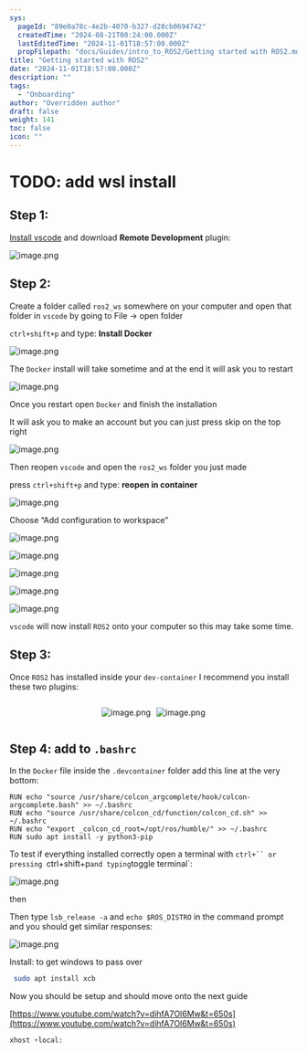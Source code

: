 ```yaml
---
sys:
  pageId: "89e0a78c-4e2b-4070-b327-d28cb0694742"
  createdTime: "2024-08-21T00:24:00.000Z"
  lastEditedTime: "2024-11-01T18:57:00.000Z"
  propFilepath: "docs/Guides/intro_to_ROS2/Getting started with ROS2.md"
title: "Getting started with ROS2"
date: "2024-11-01T18:57:00.000Z"
description: ""
tags:
  - "Onboarding"
author: "Overridden author"
draft: false
weight: 141
toc: false
icon: ""
---
```


# TODO: add wsl install

## Step 1:

[Install vscode](https://code.visualstudio.com/download) and download **Remote Development** plugin:

![image.png](https://prod-files-secure.s3.us-west-2.amazonaws.com/d518164a-d88e-44d1-a4ee-3adb3bd8bce0/efb52993-1881-4a40-b95e-6f020334f022/image.png?X-Amz-Algorithm=AWS4-HMAC-SHA256&X-Amz-Content-Sha256=UNSIGNED-PAYLOAD&X-Amz-Credential=ASIAZI2LB466URABOIJL%2F20250423%2Fus-west-2%2Fs3%2Faws4_request&X-Amz-Date=20250423T150909Z&X-Amz-Expires=3600&X-Amz-Security-Token=IQoJb3JpZ2luX2VjEGYaCXVzLXdlc3QtMiJGMEQCIBpb2x763m8icEKVORzp%2BNdx7AOZMvxsR1WEGmhxzVypAiBFwNKrgUx9yTwCgTZzNk5WLcBykexH64zzBuQ29rkT9yqIBAjv%2F%2F%2F%2F%2F%2F%2F%2F%2F%2F8BEAAaDDYzNzQyMzE4MzgwNSIMdskopqXIt7nJLtUcKtwD0HPXsysr2OO2sDV7Cdw%2FpZ6FOyqdZ%2BBtzMZPpDUBo00Cw5enzDNOa1zeBVmiDyqsV7Q23bVv48wZ7NTzxt%2B53iq8yxbxoErMbJajPiHZTqfb1hEoytHbTdgejTkZGFSn2y4Ku1Y0c12MuSvdneR8WFiH%2FqoDqGwc0njArIJCipI1LIUsjLJcL6Li3tYLY%2F0uzS2j2GLuGBBrB4Rp%2FFOJj2fK1999NtYdkKuifo14P5%2FD%2BacbL3iDiXZi5I83hH4lQ%2Bq3DYqSBeWn2teWPdMjyTtR%2FMWwcWa2hBW6LGMOHC3i0DRdA9L9azcpOIeqjvfweOi6EZfzF64yTqQeE%2BwBXv7qJXLq4ynEzsL3CD%2FWjzYAaD833BpOeTFQf3IHggPS%2Bi7jfbsh%2FxfhWWFP1gTEx%2FotRV%2Fst7G3z8ej3X9AOSMqaxtt8ldl%2BeLoXUmoaAqT7hND2Y4LMNhTNoDo1Nx10UuTPJFO2SC9%2B9opSF2vBSwgitjmLYlnkru0%2BHq4Sbf78hZqRSn8Gk89Q%2BeSKAWxKqzG9Ux5MML7CBMlqcHOrb5JEQIWETdOC1ajUw2UVDb4ZQXF9o9P%2FQTMoR7qhzBxsA5Ag%2BAK%2BjHT5OOKblrIprsjXPcKMmddlSrUbrwwi%2B2jwAY6pgFvOvFsHav49AXbNEFZlAnKkviyIQVGa3ICVs%2BqEin2lWqISqkddaRjnV03Jqlr0vgkB3O%2FQUQTugX793Kh1ruUBf1WXmzb9WHP%2FMlcYnipHj2gWZ%2BUG4KK6aJ1HmulaXbwOZJcSfp4YBqrg9Yzpfsp318cXYza9pcP%2Fa8EJbX1wtonUOvxJbteeuRZZXDceTvmK0VuB%2BoRDe9t0y2LO%2BLU42CyVKQj&X-Amz-Signature=b8d1398572aa8979a6cfcf807bfd9b3d940d298c03e430610a40e1acb1ff57b7&X-Amz-SignedHeaders=host&x-id=GetObject)

## Step 2:

Create a folder called `ros2_ws` somewhere on your computer and open that folder in `vscode` by going to File → open folder 

`ctrl+shift+p` and type: **Install Docker**

![image.png](https://prod-files-secure.s3.us-west-2.amazonaws.com/d518164a-d88e-44d1-a4ee-3adb3bd8bce0/2269dc0e-1cd5-47ff-bceb-c04ad9b2eab0/image.png?X-Amz-Algorithm=AWS4-HMAC-SHA256&X-Amz-Content-Sha256=UNSIGNED-PAYLOAD&X-Amz-Credential=ASIAZI2LB466URABOIJL%2F20250423%2Fus-west-2%2Fs3%2Faws4_request&X-Amz-Date=20250423T150909Z&X-Amz-Expires=3600&X-Amz-Security-Token=IQoJb3JpZ2luX2VjEGYaCXVzLXdlc3QtMiJGMEQCIBpb2x763m8icEKVORzp%2BNdx7AOZMvxsR1WEGmhxzVypAiBFwNKrgUx9yTwCgTZzNk5WLcBykexH64zzBuQ29rkT9yqIBAjv%2F%2F%2F%2F%2F%2F%2F%2F%2F%2F8BEAAaDDYzNzQyMzE4MzgwNSIMdskopqXIt7nJLtUcKtwD0HPXsysr2OO2sDV7Cdw%2FpZ6FOyqdZ%2BBtzMZPpDUBo00Cw5enzDNOa1zeBVmiDyqsV7Q23bVv48wZ7NTzxt%2B53iq8yxbxoErMbJajPiHZTqfb1hEoytHbTdgejTkZGFSn2y4Ku1Y0c12MuSvdneR8WFiH%2FqoDqGwc0njArIJCipI1LIUsjLJcL6Li3tYLY%2F0uzS2j2GLuGBBrB4Rp%2FFOJj2fK1999NtYdkKuifo14P5%2FD%2BacbL3iDiXZi5I83hH4lQ%2Bq3DYqSBeWn2teWPdMjyTtR%2FMWwcWa2hBW6LGMOHC3i0DRdA9L9azcpOIeqjvfweOi6EZfzF64yTqQeE%2BwBXv7qJXLq4ynEzsL3CD%2FWjzYAaD833BpOeTFQf3IHggPS%2Bi7jfbsh%2FxfhWWFP1gTEx%2FotRV%2Fst7G3z8ej3X9AOSMqaxtt8ldl%2BeLoXUmoaAqT7hND2Y4LMNhTNoDo1Nx10UuTPJFO2SC9%2B9opSF2vBSwgitjmLYlnkru0%2BHq4Sbf78hZqRSn8Gk89Q%2BeSKAWxKqzG9Ux5MML7CBMlqcHOrb5JEQIWETdOC1ajUw2UVDb4ZQXF9o9P%2FQTMoR7qhzBxsA5Ag%2BAK%2BjHT5OOKblrIprsjXPcKMmddlSrUbrwwi%2B2jwAY6pgFvOvFsHav49AXbNEFZlAnKkviyIQVGa3ICVs%2BqEin2lWqISqkddaRjnV03Jqlr0vgkB3O%2FQUQTugX793Kh1ruUBf1WXmzb9WHP%2FMlcYnipHj2gWZ%2BUG4KK6aJ1HmulaXbwOZJcSfp4YBqrg9Yzpfsp318cXYza9pcP%2Fa8EJbX1wtonUOvxJbteeuRZZXDceTvmK0VuB%2BoRDe9t0y2LO%2BLU42CyVKQj&X-Amz-Signature=4157a46468472ec1a628c398a59f7bb140883f23cd4182f004d8e10a709fb346&X-Amz-SignedHeaders=host&x-id=GetObject)

The `Docker` install will take sometime and at the end it will ask you to restart

![image.png](https://prod-files-secure.s3.us-west-2.amazonaws.com/d518164a-d88e-44d1-a4ee-3adb3bd8bce0/ed233f78-be33-4b1f-b89c-9c346c0e961e/image.png?X-Amz-Algorithm=AWS4-HMAC-SHA256&X-Amz-Content-Sha256=UNSIGNED-PAYLOAD&X-Amz-Credential=ASIAZI2LB466URABOIJL%2F20250423%2Fus-west-2%2Fs3%2Faws4_request&X-Amz-Date=20250423T150909Z&X-Amz-Expires=3600&X-Amz-Security-Token=IQoJb3JpZ2luX2VjEGYaCXVzLXdlc3QtMiJGMEQCIBpb2x763m8icEKVORzp%2BNdx7AOZMvxsR1WEGmhxzVypAiBFwNKrgUx9yTwCgTZzNk5WLcBykexH64zzBuQ29rkT9yqIBAjv%2F%2F%2F%2F%2F%2F%2F%2F%2F%2F8BEAAaDDYzNzQyMzE4MzgwNSIMdskopqXIt7nJLtUcKtwD0HPXsysr2OO2sDV7Cdw%2FpZ6FOyqdZ%2BBtzMZPpDUBo00Cw5enzDNOa1zeBVmiDyqsV7Q23bVv48wZ7NTzxt%2B53iq8yxbxoErMbJajPiHZTqfb1hEoytHbTdgejTkZGFSn2y4Ku1Y0c12MuSvdneR8WFiH%2FqoDqGwc0njArIJCipI1LIUsjLJcL6Li3tYLY%2F0uzS2j2GLuGBBrB4Rp%2FFOJj2fK1999NtYdkKuifo14P5%2FD%2BacbL3iDiXZi5I83hH4lQ%2Bq3DYqSBeWn2teWPdMjyTtR%2FMWwcWa2hBW6LGMOHC3i0DRdA9L9azcpOIeqjvfweOi6EZfzF64yTqQeE%2BwBXv7qJXLq4ynEzsL3CD%2FWjzYAaD833BpOeTFQf3IHggPS%2Bi7jfbsh%2FxfhWWFP1gTEx%2FotRV%2Fst7G3z8ej3X9AOSMqaxtt8ldl%2BeLoXUmoaAqT7hND2Y4LMNhTNoDo1Nx10UuTPJFO2SC9%2B9opSF2vBSwgitjmLYlnkru0%2BHq4Sbf78hZqRSn8Gk89Q%2BeSKAWxKqzG9Ux5MML7CBMlqcHOrb5JEQIWETdOC1ajUw2UVDb4ZQXF9o9P%2FQTMoR7qhzBxsA5Ag%2BAK%2BjHT5OOKblrIprsjXPcKMmddlSrUbrwwi%2B2jwAY6pgFvOvFsHav49AXbNEFZlAnKkviyIQVGa3ICVs%2BqEin2lWqISqkddaRjnV03Jqlr0vgkB3O%2FQUQTugX793Kh1ruUBf1WXmzb9WHP%2FMlcYnipHj2gWZ%2BUG4KK6aJ1HmulaXbwOZJcSfp4YBqrg9Yzpfsp318cXYza9pcP%2Fa8EJbX1wtonUOvxJbteeuRZZXDceTvmK0VuB%2BoRDe9t0y2LO%2BLU42CyVKQj&X-Amz-Signature=3de96bee60ef61c20c67a3f323bd97fdabc9ca37e9e7e9b314c2c008f2af8caf&X-Amz-SignedHeaders=host&x-id=GetObject)

Once you restart open `Docker` and finish the installation

It will ask you to make an account but you can just press skip on the top right

![image.png](https://prod-files-secure.s3.us-west-2.amazonaws.com/d518164a-d88e-44d1-a4ee-3adb3bd8bce0/21010ad9-1659-4fd9-9f59-9932a09b2a3d/image.png?X-Amz-Algorithm=AWS4-HMAC-SHA256&X-Amz-Content-Sha256=UNSIGNED-PAYLOAD&X-Amz-Credential=ASIAZI2LB466URABOIJL%2F20250423%2Fus-west-2%2Fs3%2Faws4_request&X-Amz-Date=20250423T150909Z&X-Amz-Expires=3600&X-Amz-Security-Token=IQoJb3JpZ2luX2VjEGYaCXVzLXdlc3QtMiJGMEQCIBpb2x763m8icEKVORzp%2BNdx7AOZMvxsR1WEGmhxzVypAiBFwNKrgUx9yTwCgTZzNk5WLcBykexH64zzBuQ29rkT9yqIBAjv%2F%2F%2F%2F%2F%2F%2F%2F%2F%2F8BEAAaDDYzNzQyMzE4MzgwNSIMdskopqXIt7nJLtUcKtwD0HPXsysr2OO2sDV7Cdw%2FpZ6FOyqdZ%2BBtzMZPpDUBo00Cw5enzDNOa1zeBVmiDyqsV7Q23bVv48wZ7NTzxt%2B53iq8yxbxoErMbJajPiHZTqfb1hEoytHbTdgejTkZGFSn2y4Ku1Y0c12MuSvdneR8WFiH%2FqoDqGwc0njArIJCipI1LIUsjLJcL6Li3tYLY%2F0uzS2j2GLuGBBrB4Rp%2FFOJj2fK1999NtYdkKuifo14P5%2FD%2BacbL3iDiXZi5I83hH4lQ%2Bq3DYqSBeWn2teWPdMjyTtR%2FMWwcWa2hBW6LGMOHC3i0DRdA9L9azcpOIeqjvfweOi6EZfzF64yTqQeE%2BwBXv7qJXLq4ynEzsL3CD%2FWjzYAaD833BpOeTFQf3IHggPS%2Bi7jfbsh%2FxfhWWFP1gTEx%2FotRV%2Fst7G3z8ej3X9AOSMqaxtt8ldl%2BeLoXUmoaAqT7hND2Y4LMNhTNoDo1Nx10UuTPJFO2SC9%2B9opSF2vBSwgitjmLYlnkru0%2BHq4Sbf78hZqRSn8Gk89Q%2BeSKAWxKqzG9Ux5MML7CBMlqcHOrb5JEQIWETdOC1ajUw2UVDb4ZQXF9o9P%2FQTMoR7qhzBxsA5Ag%2BAK%2BjHT5OOKblrIprsjXPcKMmddlSrUbrwwi%2B2jwAY6pgFvOvFsHav49AXbNEFZlAnKkviyIQVGa3ICVs%2BqEin2lWqISqkddaRjnV03Jqlr0vgkB3O%2FQUQTugX793Kh1ruUBf1WXmzb9WHP%2FMlcYnipHj2gWZ%2BUG4KK6aJ1HmulaXbwOZJcSfp4YBqrg9Yzpfsp318cXYza9pcP%2Fa8EJbX1wtonUOvxJbteeuRZZXDceTvmK0VuB%2BoRDe9t0y2LO%2BLU42CyVKQj&X-Amz-Signature=0a78185de7b2371b6d9565115676761fc8b35c263b36ff32181d926be4091ecd&X-Amz-SignedHeaders=host&x-id=GetObject)

Then reopen `vscode` and open the `ros2_ws` folder you just made

press `ctrl+shift+p` and type: **reopen in container**

![image.png](https://prod-files-secure.s3.us-west-2.amazonaws.com/d518164a-d88e-44d1-a4ee-3adb3bd8bce0/4e93b8c2-41ad-488c-8095-c74205196118/image.png?X-Amz-Algorithm=AWS4-HMAC-SHA256&X-Amz-Content-Sha256=UNSIGNED-PAYLOAD&X-Amz-Credential=ASIAZI2LB466URABOIJL%2F20250423%2Fus-west-2%2Fs3%2Faws4_request&X-Amz-Date=20250423T150909Z&X-Amz-Expires=3600&X-Amz-Security-Token=IQoJb3JpZ2luX2VjEGYaCXVzLXdlc3QtMiJGMEQCIBpb2x763m8icEKVORzp%2BNdx7AOZMvxsR1WEGmhxzVypAiBFwNKrgUx9yTwCgTZzNk5WLcBykexH64zzBuQ29rkT9yqIBAjv%2F%2F%2F%2F%2F%2F%2F%2F%2F%2F8BEAAaDDYzNzQyMzE4MzgwNSIMdskopqXIt7nJLtUcKtwD0HPXsysr2OO2sDV7Cdw%2FpZ6FOyqdZ%2BBtzMZPpDUBo00Cw5enzDNOa1zeBVmiDyqsV7Q23bVv48wZ7NTzxt%2B53iq8yxbxoErMbJajPiHZTqfb1hEoytHbTdgejTkZGFSn2y4Ku1Y0c12MuSvdneR8WFiH%2FqoDqGwc0njArIJCipI1LIUsjLJcL6Li3tYLY%2F0uzS2j2GLuGBBrB4Rp%2FFOJj2fK1999NtYdkKuifo14P5%2FD%2BacbL3iDiXZi5I83hH4lQ%2Bq3DYqSBeWn2teWPdMjyTtR%2FMWwcWa2hBW6LGMOHC3i0DRdA9L9azcpOIeqjvfweOi6EZfzF64yTqQeE%2BwBXv7qJXLq4ynEzsL3CD%2FWjzYAaD833BpOeTFQf3IHggPS%2Bi7jfbsh%2FxfhWWFP1gTEx%2FotRV%2Fst7G3z8ej3X9AOSMqaxtt8ldl%2BeLoXUmoaAqT7hND2Y4LMNhTNoDo1Nx10UuTPJFO2SC9%2B9opSF2vBSwgitjmLYlnkru0%2BHq4Sbf78hZqRSn8Gk89Q%2BeSKAWxKqzG9Ux5MML7CBMlqcHOrb5JEQIWETdOC1ajUw2UVDb4ZQXF9o9P%2FQTMoR7qhzBxsA5Ag%2BAK%2BjHT5OOKblrIprsjXPcKMmddlSrUbrwwi%2B2jwAY6pgFvOvFsHav49AXbNEFZlAnKkviyIQVGa3ICVs%2BqEin2lWqISqkddaRjnV03Jqlr0vgkB3O%2FQUQTugX793Kh1ruUBf1WXmzb9WHP%2FMlcYnipHj2gWZ%2BUG4KK6aJ1HmulaXbwOZJcSfp4YBqrg9Yzpfsp318cXYza9pcP%2Fa8EJbX1wtonUOvxJbteeuRZZXDceTvmK0VuB%2BoRDe9t0y2LO%2BLU42CyVKQj&X-Amz-Signature=0a695b822cbd632fd7d5d41e42adf01ee3a2402bb97f25b3f0dc7947db087dda&X-Amz-SignedHeaders=host&x-id=GetObject)

Choose “Add configuration to workspace”

![image.png](https://prod-files-secure.s3.us-west-2.amazonaws.com/d518164a-d88e-44d1-a4ee-3adb3bd8bce0/9560b282-5060-4989-ba37-97e7b2c22476/image.png?X-Amz-Algorithm=AWS4-HMAC-SHA256&X-Amz-Content-Sha256=UNSIGNED-PAYLOAD&X-Amz-Credential=ASIAZI2LB466URABOIJL%2F20250423%2Fus-west-2%2Fs3%2Faws4_request&X-Amz-Date=20250423T150909Z&X-Amz-Expires=3600&X-Amz-Security-Token=IQoJb3JpZ2luX2VjEGYaCXVzLXdlc3QtMiJGMEQCIBpb2x763m8icEKVORzp%2BNdx7AOZMvxsR1WEGmhxzVypAiBFwNKrgUx9yTwCgTZzNk5WLcBykexH64zzBuQ29rkT9yqIBAjv%2F%2F%2F%2F%2F%2F%2F%2F%2F%2F8BEAAaDDYzNzQyMzE4MzgwNSIMdskopqXIt7nJLtUcKtwD0HPXsysr2OO2sDV7Cdw%2FpZ6FOyqdZ%2BBtzMZPpDUBo00Cw5enzDNOa1zeBVmiDyqsV7Q23bVv48wZ7NTzxt%2B53iq8yxbxoErMbJajPiHZTqfb1hEoytHbTdgejTkZGFSn2y4Ku1Y0c12MuSvdneR8WFiH%2FqoDqGwc0njArIJCipI1LIUsjLJcL6Li3tYLY%2F0uzS2j2GLuGBBrB4Rp%2FFOJj2fK1999NtYdkKuifo14P5%2FD%2BacbL3iDiXZi5I83hH4lQ%2Bq3DYqSBeWn2teWPdMjyTtR%2FMWwcWa2hBW6LGMOHC3i0DRdA9L9azcpOIeqjvfweOi6EZfzF64yTqQeE%2BwBXv7qJXLq4ynEzsL3CD%2FWjzYAaD833BpOeTFQf3IHggPS%2Bi7jfbsh%2FxfhWWFP1gTEx%2FotRV%2Fst7G3z8ej3X9AOSMqaxtt8ldl%2BeLoXUmoaAqT7hND2Y4LMNhTNoDo1Nx10UuTPJFO2SC9%2B9opSF2vBSwgitjmLYlnkru0%2BHq4Sbf78hZqRSn8Gk89Q%2BeSKAWxKqzG9Ux5MML7CBMlqcHOrb5JEQIWETdOC1ajUw2UVDb4ZQXF9o9P%2FQTMoR7qhzBxsA5Ag%2BAK%2BjHT5OOKblrIprsjXPcKMmddlSrUbrwwi%2B2jwAY6pgFvOvFsHav49AXbNEFZlAnKkviyIQVGa3ICVs%2BqEin2lWqISqkddaRjnV03Jqlr0vgkB3O%2FQUQTugX793Kh1ruUBf1WXmzb9WHP%2FMlcYnipHj2gWZ%2BUG4KK6aJ1HmulaXbwOZJcSfp4YBqrg9Yzpfsp318cXYza9pcP%2Fa8EJbX1wtonUOvxJbteeuRZZXDceTvmK0VuB%2BoRDe9t0y2LO%2BLU42CyVKQj&X-Amz-Signature=403aecfd3e83b0cfb65bc79bc9744c5ad8f5a0c7e0604fbd61996a0d199dcc46&X-Amz-SignedHeaders=host&x-id=GetObject)

![image.png](https://prod-files-secure.s3.us-west-2.amazonaws.com/d518164a-d88e-44d1-a4ee-3adb3bd8bce0/2ee63f81-886b-48e8-a553-dc6e5eac99e4/image.png?X-Amz-Algorithm=AWS4-HMAC-SHA256&X-Amz-Content-Sha256=UNSIGNED-PAYLOAD&X-Amz-Credential=ASIAZI2LB466URABOIJL%2F20250423%2Fus-west-2%2Fs3%2Faws4_request&X-Amz-Date=20250423T150909Z&X-Amz-Expires=3600&X-Amz-Security-Token=IQoJb3JpZ2luX2VjEGYaCXVzLXdlc3QtMiJGMEQCIBpb2x763m8icEKVORzp%2BNdx7AOZMvxsR1WEGmhxzVypAiBFwNKrgUx9yTwCgTZzNk5WLcBykexH64zzBuQ29rkT9yqIBAjv%2F%2F%2F%2F%2F%2F%2F%2F%2F%2F8BEAAaDDYzNzQyMzE4MzgwNSIMdskopqXIt7nJLtUcKtwD0HPXsysr2OO2sDV7Cdw%2FpZ6FOyqdZ%2BBtzMZPpDUBo00Cw5enzDNOa1zeBVmiDyqsV7Q23bVv48wZ7NTzxt%2B53iq8yxbxoErMbJajPiHZTqfb1hEoytHbTdgejTkZGFSn2y4Ku1Y0c12MuSvdneR8WFiH%2FqoDqGwc0njArIJCipI1LIUsjLJcL6Li3tYLY%2F0uzS2j2GLuGBBrB4Rp%2FFOJj2fK1999NtYdkKuifo14P5%2FD%2BacbL3iDiXZi5I83hH4lQ%2Bq3DYqSBeWn2teWPdMjyTtR%2FMWwcWa2hBW6LGMOHC3i0DRdA9L9azcpOIeqjvfweOi6EZfzF64yTqQeE%2BwBXv7qJXLq4ynEzsL3CD%2FWjzYAaD833BpOeTFQf3IHggPS%2Bi7jfbsh%2FxfhWWFP1gTEx%2FotRV%2Fst7G3z8ej3X9AOSMqaxtt8ldl%2BeLoXUmoaAqT7hND2Y4LMNhTNoDo1Nx10UuTPJFO2SC9%2B9opSF2vBSwgitjmLYlnkru0%2BHq4Sbf78hZqRSn8Gk89Q%2BeSKAWxKqzG9Ux5MML7CBMlqcHOrb5JEQIWETdOC1ajUw2UVDb4ZQXF9o9P%2FQTMoR7qhzBxsA5Ag%2BAK%2BjHT5OOKblrIprsjXPcKMmddlSrUbrwwi%2B2jwAY6pgFvOvFsHav49AXbNEFZlAnKkviyIQVGa3ICVs%2BqEin2lWqISqkddaRjnV03Jqlr0vgkB3O%2FQUQTugX793Kh1ruUBf1WXmzb9WHP%2FMlcYnipHj2gWZ%2BUG4KK6aJ1HmulaXbwOZJcSfp4YBqrg9Yzpfsp318cXYza9pcP%2Fa8EJbX1wtonUOvxJbteeuRZZXDceTvmK0VuB%2BoRDe9t0y2LO%2BLU42CyVKQj&X-Amz-Signature=16fe941ae3312be1f7e3c10692a8eb9f60d129e101c9897e1c446a33a218e216&X-Amz-SignedHeaders=host&x-id=GetObject)

![image.png](https://prod-files-secure.s3.us-west-2.amazonaws.com/d518164a-d88e-44d1-a4ee-3adb3bd8bce0/ae1580b2-b048-407e-aed9-b584224a7a04/image.png?X-Amz-Algorithm=AWS4-HMAC-SHA256&X-Amz-Content-Sha256=UNSIGNED-PAYLOAD&X-Amz-Credential=ASIAZI2LB466URABOIJL%2F20250423%2Fus-west-2%2Fs3%2Faws4_request&X-Amz-Date=20250423T150909Z&X-Amz-Expires=3600&X-Amz-Security-Token=IQoJb3JpZ2luX2VjEGYaCXVzLXdlc3QtMiJGMEQCIBpb2x763m8icEKVORzp%2BNdx7AOZMvxsR1WEGmhxzVypAiBFwNKrgUx9yTwCgTZzNk5WLcBykexH64zzBuQ29rkT9yqIBAjv%2F%2F%2F%2F%2F%2F%2F%2F%2F%2F8BEAAaDDYzNzQyMzE4MzgwNSIMdskopqXIt7nJLtUcKtwD0HPXsysr2OO2sDV7Cdw%2FpZ6FOyqdZ%2BBtzMZPpDUBo00Cw5enzDNOa1zeBVmiDyqsV7Q23bVv48wZ7NTzxt%2B53iq8yxbxoErMbJajPiHZTqfb1hEoytHbTdgejTkZGFSn2y4Ku1Y0c12MuSvdneR8WFiH%2FqoDqGwc0njArIJCipI1LIUsjLJcL6Li3tYLY%2F0uzS2j2GLuGBBrB4Rp%2FFOJj2fK1999NtYdkKuifo14P5%2FD%2BacbL3iDiXZi5I83hH4lQ%2Bq3DYqSBeWn2teWPdMjyTtR%2FMWwcWa2hBW6LGMOHC3i0DRdA9L9azcpOIeqjvfweOi6EZfzF64yTqQeE%2BwBXv7qJXLq4ynEzsL3CD%2FWjzYAaD833BpOeTFQf3IHggPS%2Bi7jfbsh%2FxfhWWFP1gTEx%2FotRV%2Fst7G3z8ej3X9AOSMqaxtt8ldl%2BeLoXUmoaAqT7hND2Y4LMNhTNoDo1Nx10UuTPJFO2SC9%2B9opSF2vBSwgitjmLYlnkru0%2BHq4Sbf78hZqRSn8Gk89Q%2BeSKAWxKqzG9Ux5MML7CBMlqcHOrb5JEQIWETdOC1ajUw2UVDb4ZQXF9o9P%2FQTMoR7qhzBxsA5Ag%2BAK%2BjHT5OOKblrIprsjXPcKMmddlSrUbrwwi%2B2jwAY6pgFvOvFsHav49AXbNEFZlAnKkviyIQVGa3ICVs%2BqEin2lWqISqkddaRjnV03Jqlr0vgkB3O%2FQUQTugX793Kh1ruUBf1WXmzb9WHP%2FMlcYnipHj2gWZ%2BUG4KK6aJ1HmulaXbwOZJcSfp4YBqrg9Yzpfsp318cXYza9pcP%2Fa8EJbX1wtonUOvxJbteeuRZZXDceTvmK0VuB%2BoRDe9t0y2LO%2BLU42CyVKQj&X-Amz-Signature=1690dea79b6e8e97f0862cae486ef20044b9462bba89ed5b688d66f6dfc56e84&X-Amz-SignedHeaders=host&x-id=GetObject)

![image.png](https://prod-files-secure.s3.us-west-2.amazonaws.com/d518164a-d88e-44d1-a4ee-3adb3bd8bce0/53255b28-f75e-430f-b9e3-c0ac8577e42b/image.png?X-Amz-Algorithm=AWS4-HMAC-SHA256&X-Amz-Content-Sha256=UNSIGNED-PAYLOAD&X-Amz-Credential=ASIAZI2LB466URABOIJL%2F20250423%2Fus-west-2%2Fs3%2Faws4_request&X-Amz-Date=20250423T150909Z&X-Amz-Expires=3600&X-Amz-Security-Token=IQoJb3JpZ2luX2VjEGYaCXVzLXdlc3QtMiJGMEQCIBpb2x763m8icEKVORzp%2BNdx7AOZMvxsR1WEGmhxzVypAiBFwNKrgUx9yTwCgTZzNk5WLcBykexH64zzBuQ29rkT9yqIBAjv%2F%2F%2F%2F%2F%2F%2F%2F%2F%2F8BEAAaDDYzNzQyMzE4MzgwNSIMdskopqXIt7nJLtUcKtwD0HPXsysr2OO2sDV7Cdw%2FpZ6FOyqdZ%2BBtzMZPpDUBo00Cw5enzDNOa1zeBVmiDyqsV7Q23bVv48wZ7NTzxt%2B53iq8yxbxoErMbJajPiHZTqfb1hEoytHbTdgejTkZGFSn2y4Ku1Y0c12MuSvdneR8WFiH%2FqoDqGwc0njArIJCipI1LIUsjLJcL6Li3tYLY%2F0uzS2j2GLuGBBrB4Rp%2FFOJj2fK1999NtYdkKuifo14P5%2FD%2BacbL3iDiXZi5I83hH4lQ%2Bq3DYqSBeWn2teWPdMjyTtR%2FMWwcWa2hBW6LGMOHC3i0DRdA9L9azcpOIeqjvfweOi6EZfzF64yTqQeE%2BwBXv7qJXLq4ynEzsL3CD%2FWjzYAaD833BpOeTFQf3IHggPS%2Bi7jfbsh%2FxfhWWFP1gTEx%2FotRV%2Fst7G3z8ej3X9AOSMqaxtt8ldl%2BeLoXUmoaAqT7hND2Y4LMNhTNoDo1Nx10UuTPJFO2SC9%2B9opSF2vBSwgitjmLYlnkru0%2BHq4Sbf78hZqRSn8Gk89Q%2BeSKAWxKqzG9Ux5MML7CBMlqcHOrb5JEQIWETdOC1ajUw2UVDb4ZQXF9o9P%2FQTMoR7qhzBxsA5Ag%2BAK%2BjHT5OOKblrIprsjXPcKMmddlSrUbrwwi%2B2jwAY6pgFvOvFsHav49AXbNEFZlAnKkviyIQVGa3ICVs%2BqEin2lWqISqkddaRjnV03Jqlr0vgkB3O%2FQUQTugX793Kh1ruUBf1WXmzb9WHP%2FMlcYnipHj2gWZ%2BUG4KK6aJ1HmulaXbwOZJcSfp4YBqrg9Yzpfsp318cXYza9pcP%2Fa8EJbX1wtonUOvxJbteeuRZZXDceTvmK0VuB%2BoRDe9t0y2LO%2BLU42CyVKQj&X-Amz-Signature=b432864dfa53f032cd758cf328eb71d7122de07c4dd5144a04f4900d2694f315&X-Amz-SignedHeaders=host&x-id=GetObject)

![image.png](https://prod-files-secure.s3.us-west-2.amazonaws.com/d518164a-d88e-44d1-a4ee-3adb3bd8bce0/7c562767-5af9-4ffb-97d1-327bcdf4ee00/image.png?X-Amz-Algorithm=AWS4-HMAC-SHA256&X-Amz-Content-Sha256=UNSIGNED-PAYLOAD&X-Amz-Credential=ASIAZI2LB466URABOIJL%2F20250423%2Fus-west-2%2Fs3%2Faws4_request&X-Amz-Date=20250423T150909Z&X-Amz-Expires=3600&X-Amz-Security-Token=IQoJb3JpZ2luX2VjEGYaCXVzLXdlc3QtMiJGMEQCIBpb2x763m8icEKVORzp%2BNdx7AOZMvxsR1WEGmhxzVypAiBFwNKrgUx9yTwCgTZzNk5WLcBykexH64zzBuQ29rkT9yqIBAjv%2F%2F%2F%2F%2F%2F%2F%2F%2F%2F8BEAAaDDYzNzQyMzE4MzgwNSIMdskopqXIt7nJLtUcKtwD0HPXsysr2OO2sDV7Cdw%2FpZ6FOyqdZ%2BBtzMZPpDUBo00Cw5enzDNOa1zeBVmiDyqsV7Q23bVv48wZ7NTzxt%2B53iq8yxbxoErMbJajPiHZTqfb1hEoytHbTdgejTkZGFSn2y4Ku1Y0c12MuSvdneR8WFiH%2FqoDqGwc0njArIJCipI1LIUsjLJcL6Li3tYLY%2F0uzS2j2GLuGBBrB4Rp%2FFOJj2fK1999NtYdkKuifo14P5%2FD%2BacbL3iDiXZi5I83hH4lQ%2Bq3DYqSBeWn2teWPdMjyTtR%2FMWwcWa2hBW6LGMOHC3i0DRdA9L9azcpOIeqjvfweOi6EZfzF64yTqQeE%2BwBXv7qJXLq4ynEzsL3CD%2FWjzYAaD833BpOeTFQf3IHggPS%2Bi7jfbsh%2FxfhWWFP1gTEx%2FotRV%2Fst7G3z8ej3X9AOSMqaxtt8ldl%2BeLoXUmoaAqT7hND2Y4LMNhTNoDo1Nx10UuTPJFO2SC9%2B9opSF2vBSwgitjmLYlnkru0%2BHq4Sbf78hZqRSn8Gk89Q%2BeSKAWxKqzG9Ux5MML7CBMlqcHOrb5JEQIWETdOC1ajUw2UVDb4ZQXF9o9P%2FQTMoR7qhzBxsA5Ag%2BAK%2BjHT5OOKblrIprsjXPcKMmddlSrUbrwwi%2B2jwAY6pgFvOvFsHav49AXbNEFZlAnKkviyIQVGa3ICVs%2BqEin2lWqISqkddaRjnV03Jqlr0vgkB3O%2FQUQTugX793Kh1ruUBf1WXmzb9WHP%2FMlcYnipHj2gWZ%2BUG4KK6aJ1HmulaXbwOZJcSfp4YBqrg9Yzpfsp318cXYza9pcP%2Fa8EJbX1wtonUOvxJbteeuRZZXDceTvmK0VuB%2BoRDe9t0y2LO%2BLU42CyVKQj&X-Amz-Signature=b4d5c864c9dd1133d16f989563d143de123e07fda9d346bbb0b4d184d5a59956&X-Amz-SignedHeaders=host&x-id=GetObject)

`vscode` will now install `ROS2` onto your computer so this may take some time.

## Step 3:

Once `ROS2` has installed inside your `dev-container` I recommend you install these two plugins:

<div style="display: flex;flex-direction: row; column-gap:10px; max-width: 630px;justify-content: center;">
<div>

![image.png](https://prod-files-secure.s3.us-west-2.amazonaws.com/d518164a-d88e-44d1-a4ee-3adb3bd8bce0/3fc3d550-5a54-4ba1-ba6b-faa01cdb7369/image.png?X-Amz-Algorithm=AWS4-HMAC-SHA256&X-Amz-Content-Sha256=UNSIGNED-PAYLOAD&X-Amz-Credential=ASIAZI2LB4664LQU6ZYJ%2F20250423%2Fus-west-2%2Fs3%2Faws4_request&X-Amz-Date=20250423T150913Z&X-Amz-Expires=3600&X-Amz-Security-Token=IQoJb3JpZ2luX2VjEGcaCXVzLXdlc3QtMiJHMEUCIQDG%2FlkiJ9knparppeUImc6ALThfrfBfLxrsPuJ3PhWLTAIgMTMNfp4oxRzwF%2BdMHgW2LU3XWznLNGwpLDcJ6nmVMH0qiAQI7%2F%2F%2F%2F%2F%2F%2F%2F%2F%2F%2FARAAGgw2Mzc0MjMxODM4MDUiDNbuwAYQIO1fDczFeCrcA1Yv8mzqtJjc8%2BF%2FDnyoyPTNmeOztdEsJNf36QVSudsydobbBkxjVi08JvcpSjM03osax2H3DjP3tfI0JVKikiSKTw4idzKdUZOjylDGzq2cKHHkkiG4G3ITOpKDas6%2FYVg66FLjs7geicJf4CBdis%2FEBMSKcKkxldqUQSaCTbTgtVG6HlGUsqtnWZ9HSIj6UA01DA%2FGYxb2KRM4mfy7jBePikWP8STuay0MLF8ohb5tzTwmlB%2BsgX3Wu0rX79df9xSO5CbbRtf9LyE7s2uf8kbm8vJtg3FDJoPxyAS4HAN1tZ5aOgoZqB3NWeq9AiA7B%2BuDhLu8sdL42fmk4umIK7omKaDHns7HUNORE1O7opQR3E8dw8vMm9s7lMCHUmw6Vh0T6wg3JOm4HyKmXpZT47q%2ByRToYGMQqMoV0u50LosczOpVCyZVw7LcFvzGpz9PfappLwIZUzsOrqgmAtmXPxpO5hAqX5uDixY3RtzVVjFgJwvxwhzjC1n0Xp8jwPDmHplCHNxRdbv1%2FUqoC4NmoW52bCMKjWFct8NXQIR42k2lxilMAAX6AQj8vRgISmOyKs1%2F%2BzfF3tT75c0k6VEApLpEDNCVtjnSh45U%2BskLGxsYTXFmgzjPZVOC%2BTTTMJfto8AGOqUBx%2F481Tu%2FLCEwfW0qnUr12LeeKrXCKBmHNg9VDMuIuKvH4m0ZaQOUkR%2Fi5UScPXdbt6rM5JC1NDqAwaKI0vAyiYP95ZymsIhaFijZZ5o%2BALa7XOK1CUGNZl9FTHKP8vdWZEgLpqgXu36WuQM16ARvd%2BHPFulDHSg9nOLX4JkVtXPqT%2BmXgGOgo8ziq3QZM4G5r42NeuRMAhipZOq%2Feei79gr8huAA&X-Amz-Signature=a5f163ffc1634f92670c5d725e1c97870389ba189a6d8584f837804bbd01541b&X-Amz-SignedHeaders=host&x-id=GetObject)

</div>
<div>

![image.png](https://prod-files-secure.s3.us-west-2.amazonaws.com/d518164a-d88e-44d1-a4ee-3adb3bd8bce0/d994cc66-13c2-4093-a5a3-f84cf4601a82/image.png?X-Amz-Algorithm=AWS4-HMAC-SHA256&X-Amz-Content-Sha256=UNSIGNED-PAYLOAD&X-Amz-Credential=ASIAZI2LB4665R2JSMJV%2F20250423%2Fus-west-2%2Fs3%2Faws4_request&X-Amz-Date=20250423T150914Z&X-Amz-Expires=3600&X-Amz-Security-Token=IQoJb3JpZ2luX2VjEGcaCXVzLXdlc3QtMiJHMEUCIQDQzeVMCA4FRII3fhc3d1JtQdFA6MXKmgtgls6bAZgBrAIgS72TlRl8Wuhgfq5WLc9ZHuy1%2BCwic1Fba%2B%2F1f9vHWMcqiAQI7%2F%2F%2F%2F%2F%2F%2F%2F%2F%2F%2FARAAGgw2Mzc0MjMxODM4MDUiDOsDAshLUjFFPNDtkSrcA7%2FGauklqPbhGa71z4Uf4cjK9tFRHIqt%2Fat1CccNrUWbLoGJNU9lXTW0u6Hx5%2BzZvtCYa2XF9KFc33PLy3PWOVHLW93kL9TtO3QVLJx6N%2BqZ9d6jnv1gcPg6z5htWbNon2qozTyh2wVCNpxoS0pRflcZ1CvUn3updJ773B0FjRZiWL9yQjNoV9GL1JeAD9SNd2Ng6t69YnUWJkhtfEzBb1nK83h2H%2BHgW0fFRw4k0JXvU3gaqrLBqcCMX4rlVsKEkrkSWgaCUgGJ9%2FqA6jOoZNdzyfzbZI3z54viuMgMIsAAF1dc24IiVoTJPzRJYJ%2FsYr8drM1VrL%2FHqORbNl0neWYwS10aLLZGQ46sFEY2r0KO2l1sWRjYYtHTWjecCKFrDQjFSeK3%2BYE8takMnndWbYkn4NG%2B6%2BQeTU%2F9OSCByhCOOWT3iw5gUASTnOW8Gze6h4HZPqlJ1366d4PCa1xdYcEx26E2d5k4ED0cqK%2Bqx3Hj47xQltWRGTmwDNt4KqeFX6KUXbJZDokeGge80gA43Isxc17Q0Z8a%2F0nBnmtf1%2Fk39KuT%2BM8CqjfKiO1YCGUVSxbvbp%2F2YpVlOfm1zIXqhGlmunZd%2BDV6ljjzXIwyAd76sfeU2ksWzcn2uVrBMNLto8AGOqUBBjshHStA14NIRnIkBZBli7ftQRlCwDKXYBdoh3vveSdn2Veh9Y7hui20ViYLgRhVGz9sug9jyE423SQz9IUMj5rj71l9Cqlk2NQ%2BBUT%2F2gqsBdvJDZ2QlVfNCBXcQSRCmd%2Bmu9x4qy4F4F65bZk9JAd5usQSrXyffMPZOzffFLfDHIjIR6HSlkUrKeKCj0CPHpa4SZx%2FfA5gxyprflETnfMd4gCO&X-Amz-Signature=31d9f9f7b5c27e3ea947c4982bf473d9a25ba91b0845589015c29a3cafb67bac&X-Amz-SignedHeaders=host&x-id=GetObject)

</div>
</div>

## Step 4: add to `.bashrc`

In the `Docker` file inside the `.devcontainer` folder add this line at the very bottom: 

```docker
RUN echo "source /usr/share/colcon_argcomplete/hook/colcon-argcomplete.bash" >> ~/.bashrc
RUN echo "source /usr/share/colcon_cd/function/colcon_cd.sh" >> ~/.bashrc
RUN echo "export _colcon_cd_root=/opt/ros/humble/" >> ~/.bashrc
RUN sudo apt install -y python3-pip 
```

To test if everything installed correctly open a terminal with `ctrl+`` or pressing `ctrl+shift+p` and typing `toggle terminal`:

![image.png](https://prod-files-secure.s3.us-west-2.amazonaws.com/d518164a-d88e-44d1-a4ee-3adb3bd8bce0/6a4943d8-b04e-4c02-9a58-775f3384d1a5/image.png?X-Amz-Algorithm=AWS4-HMAC-SHA256&X-Amz-Content-Sha256=UNSIGNED-PAYLOAD&X-Amz-Credential=ASIAZI2LB466URABOIJL%2F20250423%2Fus-west-2%2Fs3%2Faws4_request&X-Amz-Date=20250423T150909Z&X-Amz-Expires=3600&X-Amz-Security-Token=IQoJb3JpZ2luX2VjEGYaCXVzLXdlc3QtMiJGMEQCIBpb2x763m8icEKVORzp%2BNdx7AOZMvxsR1WEGmhxzVypAiBFwNKrgUx9yTwCgTZzNk5WLcBykexH64zzBuQ29rkT9yqIBAjv%2F%2F%2F%2F%2F%2F%2F%2F%2F%2F8BEAAaDDYzNzQyMzE4MzgwNSIMdskopqXIt7nJLtUcKtwD0HPXsysr2OO2sDV7Cdw%2FpZ6FOyqdZ%2BBtzMZPpDUBo00Cw5enzDNOa1zeBVmiDyqsV7Q23bVv48wZ7NTzxt%2B53iq8yxbxoErMbJajPiHZTqfb1hEoytHbTdgejTkZGFSn2y4Ku1Y0c12MuSvdneR8WFiH%2FqoDqGwc0njArIJCipI1LIUsjLJcL6Li3tYLY%2F0uzS2j2GLuGBBrB4Rp%2FFOJj2fK1999NtYdkKuifo14P5%2FD%2BacbL3iDiXZi5I83hH4lQ%2Bq3DYqSBeWn2teWPdMjyTtR%2FMWwcWa2hBW6LGMOHC3i0DRdA9L9azcpOIeqjvfweOi6EZfzF64yTqQeE%2BwBXv7qJXLq4ynEzsL3CD%2FWjzYAaD833BpOeTFQf3IHggPS%2Bi7jfbsh%2FxfhWWFP1gTEx%2FotRV%2Fst7G3z8ej3X9AOSMqaxtt8ldl%2BeLoXUmoaAqT7hND2Y4LMNhTNoDo1Nx10UuTPJFO2SC9%2B9opSF2vBSwgitjmLYlnkru0%2BHq4Sbf78hZqRSn8Gk89Q%2BeSKAWxKqzG9Ux5MML7CBMlqcHOrb5JEQIWETdOC1ajUw2UVDb4ZQXF9o9P%2FQTMoR7qhzBxsA5Ag%2BAK%2BjHT5OOKblrIprsjXPcKMmddlSrUbrwwi%2B2jwAY6pgFvOvFsHav49AXbNEFZlAnKkviyIQVGa3ICVs%2BqEin2lWqISqkddaRjnV03Jqlr0vgkB3O%2FQUQTugX793Kh1ruUBf1WXmzb9WHP%2FMlcYnipHj2gWZ%2BUG4KK6aJ1HmulaXbwOZJcSfp4YBqrg9Yzpfsp318cXYza9pcP%2Fa8EJbX1wtonUOvxJbteeuRZZXDceTvmK0VuB%2BoRDe9t0y2LO%2BLU42CyVKQj&X-Amz-Signature=98dbd2e349ad1701721d6a7279c884c45504c1ed6ebabd61f80616672c8ea607&X-Amz-SignedHeaders=host&x-id=GetObject)

then 

Then type `lsb_release -a` and `echo $ROS_DISTRO` in the command prompt and you should get similar responses:

![image.png](https://prod-files-secure.s3.us-west-2.amazonaws.com/d518164a-d88e-44d1-a4ee-3adb3bd8bce0/3e635dec-a805-4e85-8b9e-d000e5b71a4e/image.png?X-Amz-Algorithm=AWS4-HMAC-SHA256&X-Amz-Content-Sha256=UNSIGNED-PAYLOAD&X-Amz-Credential=ASIAZI2LB466URABOIJL%2F20250423%2Fus-west-2%2Fs3%2Faws4_request&X-Amz-Date=20250423T150909Z&X-Amz-Expires=3600&X-Amz-Security-Token=IQoJb3JpZ2luX2VjEGYaCXVzLXdlc3QtMiJGMEQCIBpb2x763m8icEKVORzp%2BNdx7AOZMvxsR1WEGmhxzVypAiBFwNKrgUx9yTwCgTZzNk5WLcBykexH64zzBuQ29rkT9yqIBAjv%2F%2F%2F%2F%2F%2F%2F%2F%2F%2F8BEAAaDDYzNzQyMzE4MzgwNSIMdskopqXIt7nJLtUcKtwD0HPXsysr2OO2sDV7Cdw%2FpZ6FOyqdZ%2BBtzMZPpDUBo00Cw5enzDNOa1zeBVmiDyqsV7Q23bVv48wZ7NTzxt%2B53iq8yxbxoErMbJajPiHZTqfb1hEoytHbTdgejTkZGFSn2y4Ku1Y0c12MuSvdneR8WFiH%2FqoDqGwc0njArIJCipI1LIUsjLJcL6Li3tYLY%2F0uzS2j2GLuGBBrB4Rp%2FFOJj2fK1999NtYdkKuifo14P5%2FD%2BacbL3iDiXZi5I83hH4lQ%2Bq3DYqSBeWn2teWPdMjyTtR%2FMWwcWa2hBW6LGMOHC3i0DRdA9L9azcpOIeqjvfweOi6EZfzF64yTqQeE%2BwBXv7qJXLq4ynEzsL3CD%2FWjzYAaD833BpOeTFQf3IHggPS%2Bi7jfbsh%2FxfhWWFP1gTEx%2FotRV%2Fst7G3z8ej3X9AOSMqaxtt8ldl%2BeLoXUmoaAqT7hND2Y4LMNhTNoDo1Nx10UuTPJFO2SC9%2B9opSF2vBSwgitjmLYlnkru0%2BHq4Sbf78hZqRSn8Gk89Q%2BeSKAWxKqzG9Ux5MML7CBMlqcHOrb5JEQIWETdOC1ajUw2UVDb4ZQXF9o9P%2FQTMoR7qhzBxsA5Ag%2BAK%2BjHT5OOKblrIprsjXPcKMmddlSrUbrwwi%2B2jwAY6pgFvOvFsHav49AXbNEFZlAnKkviyIQVGa3ICVs%2BqEin2lWqISqkddaRjnV03Jqlr0vgkB3O%2FQUQTugX793Kh1ruUBf1WXmzb9WHP%2FMlcYnipHj2gWZ%2BUG4KK6aJ1HmulaXbwOZJcSfp4YBqrg9Yzpfsp318cXYza9pcP%2Fa8EJbX1wtonUOvxJbteeuRZZXDceTvmK0VuB%2BoRDe9t0y2LO%2BLU42CyVKQj&X-Amz-Signature=b4408360fbce1bd7afa0b1fa53e99783afa901ba4aa682d601206b1a638acafb&X-Amz-SignedHeaders=host&x-id=GetObject)

Install:  to get windows to pass over

```bash
 sudo apt install xcb
```

Now you should be setup and should move onto the next guide 

[https://www.youtube.com/watch?v=dihfA7Ol6Mw&t=650s](https://www.youtube.com/watch?v=dihfA7Ol6Mw&t=650s)

```python
xhost +local:
```
